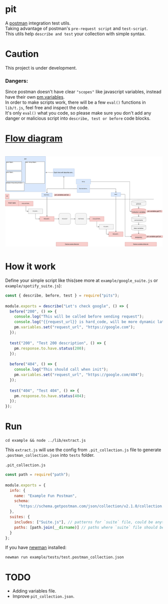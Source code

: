 # pit
A [postman](https://www.getpostman.com) integration test utils.\
Taking advantage of postman's `pre-request script` and `test-script`.\
This utils help `describe and test` your collection with simple syntax.

# Caution
This project is under development.
### Dangers:
Since postman doesn't have clear `"scopes"` like javascript variables, instead have their own [pm.variables](https://learning.getpostman.com/docs/postman/variables-and-environments/variables/).\
In order to make scripts work, there will be a few `eval()` functions in `lib/t.js`, feel free and inspect the code.\
It's only `eval()` what you code, so please make sure you don't add any danger or malicious script into `describe, test or before` code blocks.

# [Flow diagram](https://www.draw.io/?lightbox=1&highlight=0000ff&edit=_blank&layers=1&nav=1&title=pit.svg#Uhttps%3A%2F%2Fdrive.google.com%2Fuc%3Fid%3D1LAMukZHOzEI1DuxBVMTw8yL-L2ArNVDI%26export%3Ddownload)
# ![diagram](https://github.com/luanphandinh/pit/blob/master/flow.svg)

# How it work
Define your simple script like this(see more at `example/google_suite.js` or `example/spotify_suite.js`):

```javascript
const { describe, before, test } = require("pits");

module.exports = describe("Let's check google", () => {
  before("200", () => {
    console.log("This will be called before sending request");
    console.log("{{request_url}} is hard_code, will be more dynamic later");
    pm.variables.set("request_url", "https://google.com");
  });

  test("200", "Test 200 description", () => {
    pm.response.to.have.status(200);
  });

  before("404", () => {
    console.log("This should call when init");
    pm.variables.set("request_url", "https://google.com/404");
  });

  test("404", "Test 404", () => {
    pm.response.to.have.status(404);
  });
});
```

# Run
```
cd example && node ../lib/extract.js
```
This `extract.js` will use the config from `.pit_collection.js` file to generate `.postman_collection.json` into `tests` folder.

`.pit_collection.js`
```javascript
const path = require("path");

module.exports = {
  info: {
    name: "Example Fun Postman",
    schema:
      "https://schema.getpostman.com/json/collection/v2.1.0/collection.json"
  },
  suites: {
    includes: ["Suite.js"], // patterns for `suite` file, could be anything.
    paths: [path.join(__dirname)] // paths where `suite` file should be placed.
  }
};
```

If you have [newman](https://www.npmjs.com/package/newman) installed:
```
newman run example/tests/test.postman_collection.json
```

# TODO
* Adding variables file.
* Improve `pit_collection.json`.
